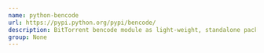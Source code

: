 ```yaml
---
name: python-bencode
url: https://pypi.python.org/pypi/bencode/
description: BitTorrent bencode module as light-weight, standalone package. URL : https://pypi.python.org/pypi/bencode/ Groups : None
group: None
---
```

